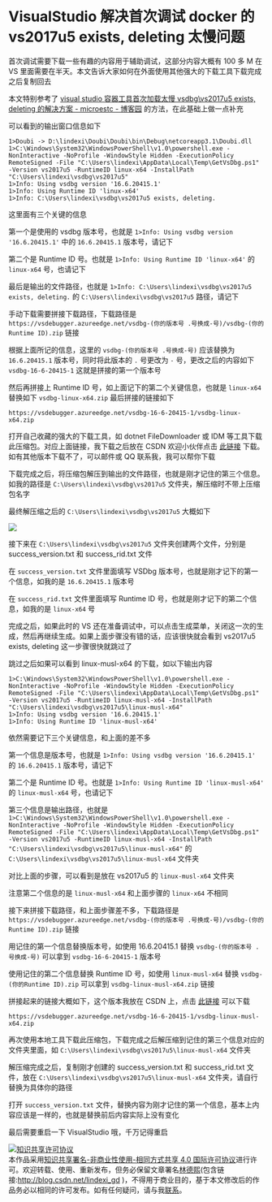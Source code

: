 
# VisualStudio 解决首次调试 docker 的 vs2017u5 exists, deleting 太慢问题

首次调试需要下载一些有趣的内容用于辅助调试，这部分内容大概有 100 多 M 在 VS 里面需要在半天。本文告诉大家如何在外面使用其他强大的下载工具下载完成之后复制回去

<!--more-->


<!-- CreateTime:6/22/2020 10:50:09 AM -->

<!-- 发布 -->

本文特别参考了 [visual studio 容器工具首次加载太慢 vsdbg\vs2017u5 exists, deleting 的解决方案 - microestc - 博客园](https://www.cnblogs.com/microestc/p/10784877.html ) 的方法，在此基础上做一点补充

可以看到的输出窗口信息如下

```
1>Doubi -> D:\lindexi\Doubi\Doubi\bin\Debug\netcoreapp3.1\Doubi.dll
1>C:\Windows\System32\WindowsPowerShell\v1.0\powershell.exe -NonInteractive -NoProfile -WindowStyle Hidden -ExecutionPolicy RemoteSigned -File "C:\Users\lindexi\AppData\Local\Temp\GetVsDbg.ps1" -Version vs2017u5 -RuntimeID linux-x64 -InstallPath "C:\Users\lindexi\vsdbg\vs2017u5"
1>Info: Using vsdbg version '16.6.20415.1'
1>Info: Using Runtime ID 'linux-x64'
1>Info: C:\Users\lindexi\vsdbg\vs2017u5 exists, deleting.
```

这里面有三个关键的信息

第一个是使用的 vsdbg 版本号，也就是 `1>Info: Using vsdbg version '16.6.20415.1'` 中的 `16.6.20415.1` 版本号，请记下

第二个是 Runtime ID 号。也就是 `1>Info: Using Runtime ID 'linux-x64'` 的 `linux-x64` 号，也请记下

最后是输出的文件路径，也就是 `1>Info: C:\Users\lindexi\vsdbg\vs2017u5 exists, deleting.` 的 `C:\Users\lindexi\vsdbg\vs2017u5` 路径，请记下

手动下载需要拼接下载路径，下载路径是 `https://vsdebugger.azureedge.net/vsdbg-(你的版本号 .号换成-号)/vsdbg-(你的Runtime ID).zip` 链接

根据上面所记的信息，这里的 `vsdbg-(你的版本号 .号换成-号)` 应该替换为 `16.6.20415.1` 版本号，同时将此版本的 `.` 号更改为 `-` 号，更改之后的内容如下 `vsdbg-16-6-20415-1` 这就是拼接的第一个版本号

然后再拼接上 Runtime ID 号，如上面记下的第二个关键信息，也就是 `linux-x64` 替换如下 `vsdbg-linux-x64.zip` 最后拼接的链接如下

```
https://vsdebugger.azureedge.net/vsdbg-16-6-20415-1/vsdbg-linux-x64.zip
```

打开自己收藏的强大的下载工具，如 dotnet FileDownloader 或 IDM 等工具下载此压缩包。对应上面链接，我下载之后放在 CSDN 欢迎小伙伴点击 [此链接](https://download.csdn.net/download/lindexi_gd/12542418) 下载。如有其他版本下载不了，可以邮件或 QQ 联系我，我可以帮你下载

下载完成之后，将压缩包解压到输出的文件路径，也就是刚才记住的第三个信息。如我的路径是 `C:\Users\lindexi\vsdbg\vs2017u5` 文件夹，解压缩时不带上压缩包名字

最终解压缩之后的 `C:\Users\lindexi\vsdbg\vs2017u5`  大概如下

<!-- ![](image/VisualStudio 解决首次调试 docker 的 vs2017u5 exists, deleting 太慢问题/VisualStudio 解决首次调试 docker 的 vs2017u5 exists, deleting 太慢问题0.png) -->

![](http://image.acmx.xyz/lindexi%2F2020622110174143.jpg)


接下来在 `C:\Users\lindexi\vsdbg\vs2017u5` 文件夹创建两个文件，分别是 success_version.txt 和 success_rid.txt 文件

在 `success_version.txt` 文件里面填写 VSDbg 版本号，也就是刚才记下的第一个信息，如我的是 `16.6.20415.1` 版本号

在 `success_rid.txt` 文件里面填写 Runtime ID 号，也就是刚才记下的第二个信息，如我的是 `linux-x64` 号

完成之后，如果此时的 VS 还在准备调试中，可以点击生成菜单，关闭这一次的生成，然后再继续生成。如果上面步骤没有错的话，应该很快就会看到 vs2017u5 exists, deleting 这一步骤很快就跳过了

跳过之后如果可以看到 linux-musl-x64 的下载，如以下输出内容

```
1>C:\Windows\System32\WindowsPowerShell\v1.0\powershell.exe -NonInteractive -NoProfile -WindowStyle Hidden -ExecutionPolicy RemoteSigned -File "C:\Users\lindexi\AppData\Local\Temp\GetVsDbg.ps1" -Version vs2017u5 -RuntimeID linux-musl-x64 -InstallPath "C:\Users\lindexi\vsdbg\vs2017u5\linux-musl-x64"
1>Info: Using vsdbg version '16.6.20415.1'
1>Info: Using Runtime ID 'linux-musl-x64'
```

依然需要记下三个关键信息，和上面的差不多



第一个信息是版本号，也就是 `1>Info: Using vsdbg version '16.6.20415.1'` 的 `16.6.20415.1` 版本号，请记下

第二个是 Runtime ID 号。也就是 `1>Info: Using Runtime ID 'linux-musl-x64'` 的 `linux-musl-x64` 号，也请记下

第三个信息是输出路径，也就是 `1>C:\Windows\System32\WindowsPowerShell\v1.0\powershell.exe -NonInteractive -NoProfile -WindowStyle Hidden -ExecutionPolicy RemoteSigned -File "C:\Users\lindexi\AppData\Local\Temp\GetVsDbg.ps1" -Version vs2017u5 -RuntimeID linux-musl-x64 -InstallPath "C:\Users\lindexi\vsdbg\vs2017u5\linux-musl-x64"` 的 `C:\Users\lindexi\vsdbg\vs2017u5\linux-musl-x64` 文件夹

对比上面的步骤，可以看到是放在 vs2017u5 的 `linux-musl-x64` 文件夹

注意第二个信息的是 `linux-musl-x64` 和上面步骤的 `linux-x64` 不相同

接下来拼接下载路径，和上面步骤差不多，下载路径是 `https://vsdebugger.azureedge.net/vsdbg-(你的版本号 .号换成-号)/vsdbg-(你的Runtime ID).zip` 链接

用记住的第一个信息替换版本号，如使用 16.6.20415.1 替换 `vsdbg-(你的版本号 .号换成-号)` 可以拿到 `vsdbg-16-6-20415-1` 版本号

使用记住的第二个信息替换 Runtime ID 号，如使用 `linux-musl-x64` 替换 `vsdbg-(你的Runtime ID).zip` 可以拿到 `vsdbg-linux-musl-x64.zip` 链接

拼接起来的链接大概如下，这个版本我放在 CSDN 上，点击 [此链接](https://download.csdn.net/download/lindexi_gd/12542461) 可以下载

```
https://vsdebugger.azureedge.net/vsdbg-16-6-20415-1/vsdbg-linux-musl-x64.zip
```

再次使用本地工具下载此压缩包，下载完成之后解压缩到记住的第三个信息对应的文件夹里面，如 `C:\Users\lindexi\vsdbg\vs2017u5\linux-musl-x64` 文件夹

解压缩完成之后，复制刚才创建的 success_version.txt 和 success_rid.txt 文件，放在 `C:\Users\lindexi\vsdbg\vs2017u5\linux-musl-x64` 文件夹，请自行替换为具体你的路径

打开 `success_version.txt` 文件，替换内容为刚才记住的第一个信息，基本上内容应该是一样的，也就是替换前后内容实际上没有变化

最后需要重启一下 VisualStudio 哦，千万记得重启





<a rel="license" href="http://creativecommons.org/licenses/by-nc-sa/4.0/"><img alt="知识共享许可协议" style="border-width:0" src="https://licensebuttons.net/l/by-nc-sa/4.0/88x31.png" /></a><br />本作品采用<a rel="license" href="http://creativecommons.org/licenses/by-nc-sa/4.0/">知识共享署名-非商业性使用-相同方式共享 4.0 国际许可协议</a>进行许可。欢迎转载、使用、重新发布，但务必保留文章署名[林德熙](http://blog.csdn.net/lindexi_gd)(包含链接:http://blog.csdn.net/lindexi_gd )，不得用于商业目的，基于本文修改后的作品务必以相同的许可发布。如有任何疑问，请与我[联系](mailto:lindexi_gd@163.com)。